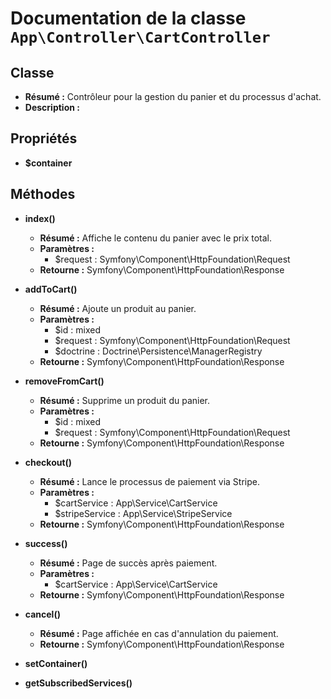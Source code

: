 # Documentation de la classe `App\Controller\CartController`

## Classe
- **Résumé :** Contrôleur pour la gestion du panier et du processus d'achat.
- **Description :** 

## Propriétés
- **$container**

## Méthodes
- **index()**
  - **Résumé :** Affiche le contenu du panier avec le prix total.
  - **Paramètres :**
    * $request : Symfony\Component\HttpFoundation\Request
  - **Retourne :** Symfony\Component\HttpFoundation\Response

- **addToCart()**
  - **Résumé :** Ajoute un produit au panier.
  - **Paramètres :**
    * $id : mixed
    * $request : Symfony\Component\HttpFoundation\Request
    * $doctrine : Doctrine\Persistence\ManagerRegistry
  - **Retourne :** Symfony\Component\HttpFoundation\Response

- **removeFromCart()**
  - **Résumé :** Supprime un produit du panier.
  - **Paramètres :**
    * $id : mixed
    * $request : Symfony\Component\HttpFoundation\Request
  - **Retourne :** Symfony\Component\HttpFoundation\Response

- **checkout()**
  - **Résumé :** Lance le processus de paiement via Stripe.
  - **Paramètres :**
    * $cartService : App\Service\CartService
    * $stripeService : App\Service\StripeService
  - **Retourne :** Symfony\Component\HttpFoundation\Response

- **success()**
  - **Résumé :** Page de succès après paiement.
  - **Paramètres :**
    * $cartService : App\Service\CartService
  - **Retourne :** Symfony\Component\HttpFoundation\Response

- **cancel()**
  - **Résumé :** Page affichée en cas d'annulation du paiement.
  - **Retourne :** Symfony\Component\HttpFoundation\Response

- **setContainer()**

- **getSubscribedServices()**

